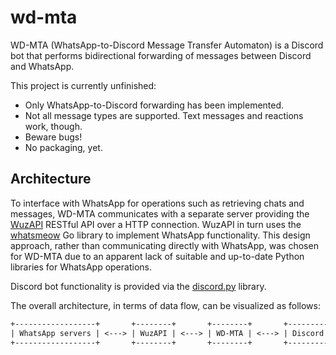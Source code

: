 # wd-mta

WD-MTA (WhatsApp-to-Discord Message Transfer Automaton) is a Discord bot that
performs bidirectional forwarding of messages between Discord and WhatsApp.

This project is currently unfinished:
- Only WhatsApp-to-Discord forwarding has been implemented.
- Not all message types are supported. Text messages and reactions work, though.
- Beware bugs!
- No packaging, yet.

## Architecture

To interface with WhatsApp for operations such as retrieving chats and messages,
WD-MTA communicates with a separate server providing the [WuzAPI](https://github.com/asternic/wuzapi)
RESTful API over a HTTP connection. WuzAPI in turn uses the [whatsmeow](https://github.com/tulir/whatsmeow)
Go library to implement WhatsApp functionality. This design approach, rather
than communicating directly with WhatsApp, was chosen for WD-MTA due to an
apparent lack of suitable and up-to-date Python libraries for WhatsApp
operations.

Discord bot functionality is provided via the [discord.py](https://github.com/Rapptz/discord.py)
library.

The overall architecture, in terms of data flow, can be visualized as follows:

```txt
+------------------+       +--------+       +--------+       +-----------------+
| WhatsApp servers | <---> | WuzAPI | <---> | WD-MTA | <---> | Discord servers |
+------------------+       +--------+       +--------+       +-----------------+
```
